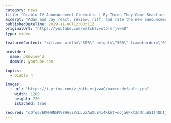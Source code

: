 ```yaml
---
category: news
title: "Diablo IV Announcement Cinematic | By Three They Come Reaction / Review / Rating"
excerpt: "Adam and Jay react, review, riff, and rate the new announcement cinematic everyone wanted to see last year at Blizzcon, Diablo IV 'By Three They Come'."
publishedDateTime: 2019-11-08T12:00:11Z
originalUrl: "https://youtube.com/watch?v=otb-mrjvwaQ"
type: video

featuredContent: "<iframe width=\"800\" height=\"500\" frameborder=\"0\" src=\"https://www.youtube.com/embed/otb-mrjvwaQ\" allow=\"accelerometer; autoplay; encrypted-media; gyroscope; picture-in-picture\" allowfullscreen></iframe>"

provider:
  name: pReview'd
  domain: youtube.com

topics:
  - Diablo 4

images:
  - url: "https://i.ytimg.com/vi/otb-mrjvwaQ/maxresdefault.jpg"
    width: 1280
    height: 720
    isCached: true

secured: "cOfq6/EKMHHNNVVBHAvEVcLLuzAuXLE4i4KkhT+ooja6Pxt3dNnuW51t4QhIjDgG/5EbxXTqYu4M9lkCGq5p8WVz6J0zbjBMKss5wULOiWcOvAZ+419UCW0FHROHFaegvHZxvlCehcnV7x7+8zY3xGU2cszV0ZRzJqhl6xtDOxBWRYKTyyVX+g1ReEgcfgrCVBeW43rzcUL+zCwNSdjjUHNEUUvKYAg01xDh5UeoTjBnF+ZE/mAAdTJNy9MPoRHz+YyaQ3fhMpvCeEnkN+a6lP+Nmc5PdjHIy1ez7L5Lr3h6djRZw6ZcYrDm9BX5z/HBubcO8HE65t9BbGO5/A8ysx0EOeBUkM62uxTEohBUunFFeQYT2QRUlp9LQZ9aikzq7UIeAaVJ/eFb6CSM2ilgDtlvn1XSfkQ77ma+J6K57M/ecmyc5IwLTvlxjplHxw1V;gKtk7KdmWgY3um7r4IAdoQ=="
---
```


